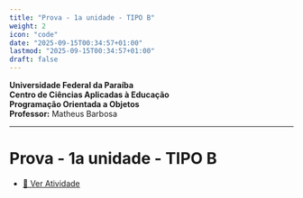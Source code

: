 ```yaml
---
title: "Prova - 1a unidade - TIPO B"
weight: 2
icon: "code"
date: "2025-09-15T00:34:57+01:00"
lastmod: "2025-09-15T00:34:57+01:00"
draft: false
---
```


**Universidade Federal da Paraíba**  
**Centro de Ciências Aplicadas à Educação**  
**Programação Orientada a Objetos**  
**Professor:** Matheus Barbosa

---

# Prova - 1a unidade - TIPO B

- [📄 Ver Atividade](https://github.com/ufpb-aps-poo/prova_unidade1_B)

